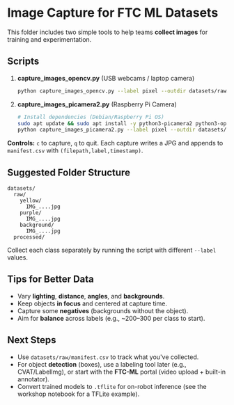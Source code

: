 
# Image Capture for FTC ML Datasets

This folder includes two simple tools to help teams **collect images** for training and experimentation.

## Scripts

1. **capture_images_opencv.py** (USB webcams / laptop camera)
   ```bash
   python capture_images_opencv.py --label pixel --outdir datasets/raw --camera 0 --width 640 --height 480
   ```

2. **capture_images_picamera2.py** (Raspberry Pi Camera)
   ```bash
   # Install dependencies (Debian/Raspberry Pi OS)
   sudo apt update && sudo apt install -y python3-picamera2 python3-opencv
   python capture_images_picamera2.py --label pixel --outdir datasets/raw --width 1280 --height 720
   ```

**Controls:** `c` to capture, `q` to quit. Each capture writes a JPG and appends to `manifest.csv` with `(filepath,label,timestamp)`.

## Suggested Folder Structure

```
datasets/
  raw/
    yellow/
      IMG_....jpg
    purple/
      IMG_....jpg
    background/
      IMG_....jpg
  processed/
```

Collect each class separately by running the script with different `--label` values.

## Tips for Better Data
- Vary **lighting**, **distance**, **angles**, and **backgrounds**.
- Keep objects **in focus** and centered at capture time.
- Capture some **negatives** (backgrounds without the object).
- Aim for **balance** across labels (e.g., ~200–300 per class to start).

## Next Steps
- Use `datasets/raw/manifest.csv` to track what you've collected.
- For object **detection** (boxes), use a labeling tool later (e.g., CVAT/LabelImg), or start with the **FTC-ML** portal (video upload + built-in annotator).
- Convert trained models to `.tflite` for on-robot inference (see the workshop notebook for a TFLite example).
